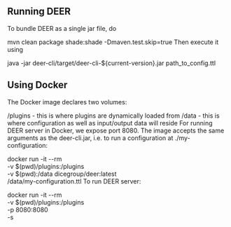 ## **Running DEER**
To bundle DEER as a single jar file, do

mvn clean package shade:shade -Dmaven.test.skip=true
Then execute it using

java -jar deer-cli/target/deer-cli-${current-version}.jar path_to_config.ttl
## **Using Docker**
The Docker image declares two volumes:

/plugins - this is where plugins are dynamically loaded from
/data - this is where configuration as well as input/output data will reside
For running DEER server in Docker, we expose port 8080. The image accepts the same arguments as the deer-cli.jar, i.e. to run a configuration at ./my-configuration:

docker run -it --rm \
   -v $(pwd)/plugins:/plugins \
   -v $(pwd):/data dicegroup/deer:latest \
   /data/my-configuration.ttl
To run DEER server:

docker run -it --rm \
   -v $(pwd)/plugins:/plugins \
   -p 8080:8080 \
   -s

